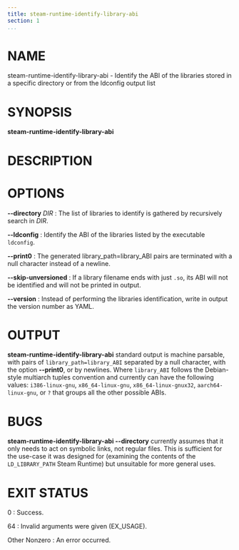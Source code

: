 ```yaml
---
title: steam-runtime-identify-library-abi
section: 1
...
```


<!-- This document:
Copyright 2021 Collabora Ltd.
SPDX-License-Identifier: MIT
-->

# NAME

steam-runtime-identify-library-abi - Identify the ABI of the libraries stored in a specific directory or from the ldconfig output list

# SYNOPSIS

**steam-runtime-identify-library-abi**

# DESCRIPTION

# OPTIONS

**--directory** *DIR*
:   The list of libraries to identify is gathered by recursively search in *DIR*.

**--ldconfig**
:   Identify the ABI of the libraries listed by the executable `ldconfig`.

**--print0**
:   The generated library_path=library_ABI pairs are terminated with a null
    character instead of a newline.

**--skip-unversioned**
:   If a library filename ends with just `.so`, its ABI will not be identified
    and will not be printed in output.

**--version**
:   Instead of performing the libraries identification, write in output the
    version number as YAML.

# OUTPUT

**steam-runtime-identify-library-abi** standard output is machine parsable, with
pairs of `library_path=library_ABI` separated by a null character, with the option
**--print0**, or by newlines.
Where `library_ABI` follows the Debian-style multiarch tuples convention and
currently can have the following values: `i386-linux-gnu`, `x86_64-linux-gnu`,
`x86_64-linux-gnux32`, `aarch64-linux-gnu`, or `?` that groups all the other
possible ABIs.

# BUGS

**steam-runtime-identify-library-abi --directory** currently assumes that
it only needs to act on symbolic links, not regular files. This is
sufficient for the use-case it was designed for (examining the contents of
the `LD_LIBRARY_PATH` Steam Runtime) but unsuitable for more general uses.

# EXIT STATUS

0
:   Success.

64
:   Invalid arguments were given (EX_USAGE).

Other Nonzero
:   An error occurred.

<!-- vim:set sw=4 sts=4 et: -->
